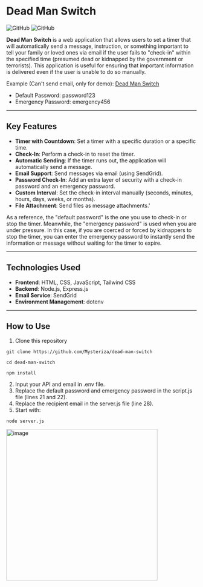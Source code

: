 # Dead Man Switch

![GitHub](https://img.shields.io/badge/license-MIT-blue)  ![GitHub](https://img.shields.io/badge/status-active-brightgreen)

**Dead Man Switch** is a web application that allows users to set a timer that will automatically send a message, instruction, or something important to tell your family or loved ones via email if the user fails to "check-in" within the specified time (presumed dead or kidnapped by the government or terrorists). This application is useful for ensuring that important information is delivered even if the user is unable to do so manually.

Example (Can't send email, only for demo):
[Dead Man Switch](https://dead-man-switch.vercel.app)

- Default Password: password123
- Emergency Password: emergency456
---

## Key Features

- **Timer with Countdown**: Set a timer with a specific duration or a specific time.
- **Check-In**: Perform a check-in to reset the timer.
- **Automatic Sending**: If the timer runs out, the application will automatically send a message.
- **Email Support**: Send messages via email (using SendGrid).
- **Password Check-In**: Add an extra layer of security with a check-in password and an emergency password.
- **Custom Interval**: Set the check-in interval manually (seconds, minutes, hours, days, weeks, or months).
- **File Attachment**: Send files as message attachments.'

As a reference, the "default password" is the one you use to check-in or stop the timer. Meanwhile, the "emergency password" is used when you are under pressure. In this case, if you are coerced or forced by kidnappers to stop the timer, you can enter the emergency password to instantly send the information or message without waiting for the timer to expire.

---

## Technologies Used

- **Frontend**: HTML, CSS, JavaScript, Tailwind CSS
- **Backend**: Node.js, Express.js
- **Email Service**: SendGrid
- **Environment Management**: dotenv

---

## How to Use
1. Clone this repository
```
git clone https://github.com/Mysteriza/dead-man-switch
```
```
cd dead-man-switch
```
```
npm install
```
2. Input your API and email in .env file.
3. Replace the default password and emergency password in the script.js file (lines 21 and 22).
4. Replace the recipient email in the server.js file (line 28).
5. Start with:
```
node server.js
```
<img src="https://github.com/user-attachments/assets/33c38555-1964-4a2d-bc13-792f407d9000" alt="image" width="400" />


